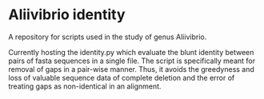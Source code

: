 # Aliivibrio identity
A repository for scripts used in the study of genus Aliivibrio.

Currently hosting the identity.py which evaluate the blunt identity between pairs of fasta sequences in a single file. The script is specifically meant for removal of gaps in a pair-wise manner. Thus, it avoids the greedyness and loss of valuable sequence data of complete deletion and the error of treating gaps as non-identical in an alignment.
